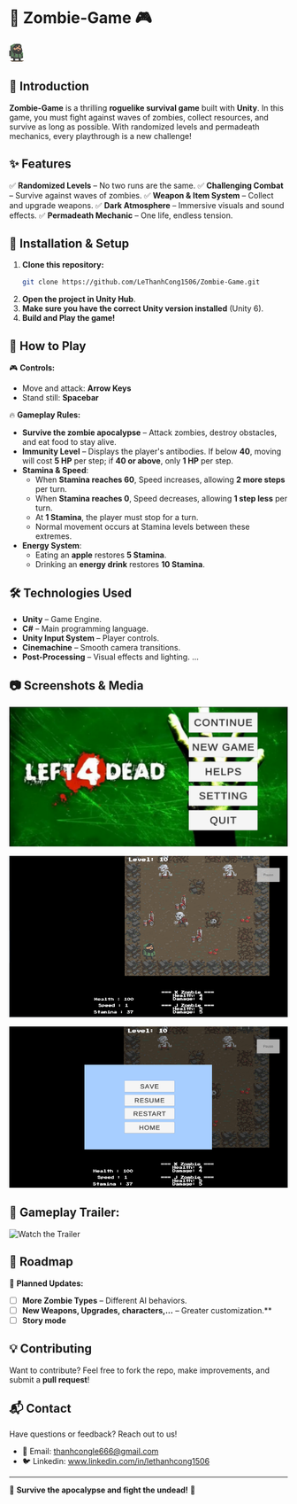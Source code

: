 # 🧟 Zombie-Game 🎮
![Logo](https://github.com/LeThanhCong1506/Zombie-Game/blob/main/imgs/Attack%202%20(1).png)

## 📖 Introduction
**Zombie-Game** is a thrilling **roguelike survival game** built with **Unity**. In this game, you must fight against waves of zombies, collect resources, and survive as long as possible. With randomized levels and permadeath mechanics, every playthrough is a new challenge!

## ✨ Features
✅ **Randomized Levels** – No two runs are the same.
✅ **Challenging Combat** – Survive against waves of zombies.
✅ **Weapon & Item System** – Collect and upgrade weapons.
✅ **Dark Atmosphere** – Immersive visuals and sound effects.
✅ **Permadeath Mechanic** – One life, endless tension.

## 🚀 Installation & Setup
1. **Clone this repository:**
    ```bash
    git clone https://github.com/LeThanhCong1506/Zombie-Game.git
    ```
2. **Open the project in Unity Hub**.
3. **Make sure you have the correct Unity version installed** (Unity 6).
4. **Build and Play the game!**

## 🎯 How to Play
🎮 **Controls:**
- Move and attack: **Arrow Keys**
- Stand still: **Spacebar**

🔥 **Gameplay Rules:**
- **Survive the zombie apocalypse** – Attack zombies, destroy obstacles, and eat food to stay alive.
- **Immunity Level** – Displays the player's antibodies. If below **40**, moving will cost **5 HP** per step; if **40 or above**, only **1 HP** per step.
- **Stamina & Speed**:
  - When **Stamina reaches 60**, Speed increases, allowing **2 more steps** per turn.
  - When **Stamina reaches 0**, Speed decreases, allowing **1 step less** per turn.
  - At **1 Stamina**, the player must stop for a turn.
  - Normal movement occurs at Stamina levels between these extremes.
- **Energy System**:
  - Eating an **apple** restores **5 Stamina**.
  - Drinking an **energy drink** restores **10 Stamina**.

## 🛠️ Technologies Used
- **Unity** – Game Engine.
- **C#** – Main programming language.
- **Unity Input System** – Player controls.
- **Cinemachine** – Smooth camera transitions.
- **Post-Processing** – Visual effects and lighting.
...

## 📷 Screenshots & Media
![Gameplay Screenshot](https://github.com/LeThanhCong1506/Zombie-Game/blob/main/imgs/Screenshot%202025-03-01%20191725.png)

![Gameplay Screenshot](https://github.com/LeThanhCong1506/Zombie-Game/blob/main/imgs/Screenshot%202025-03-01%20194323.png)

![Gameplay Screenshot](https://github.com/LeThanhCong1506/Zombie-Game/blob/main/imgs/Screenshot%202025-03-01%20194358.png)

## 🎥 Gameplay Trailer:
![Watch the Trailer](https://github.com/LeThanhCong1506/Zombie-Game/blob/main/imgs/Trailer.gif)

## 📌 Roadmap
🔹 **Planned Updates:**
- [ ] **More Zombie Types** – Different AI behaviors.
- [ ] **New Weapons, Upgrades, characters,...** – Greater customization.**
- [ ] **Story mode**

## 💡 Contributing
Want to contribute? Feel free to fork the repo, make improvements, and submit a **pull request**!

## 📬 Contact
Have questions or feedback? Reach out to us! 
- 📧 Email: thanhcongle666@gmail.com 
- 🐦 Linkedin: www.linkedin.com/in/lethanhcong1506

---
🧟 **Survive the apocalypse and fight the undead!** 🧟

